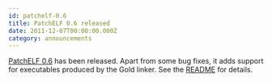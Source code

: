 ```yaml
---
id: patchelf-0.6
title: PatchELF 0.6 released
date: 2011-12-07T00:00:00.000Z
category: announcements
---
```


[PatchELF 0.6](https://hydra.nixos.org/release/patchelf/patchelf-0.6) has been released. Apart from some bug fixes, it adds support for executables produced by the Gold linker. See the [README](https://hydra.nixos.org/build/1524660/download/1/README) for details.
